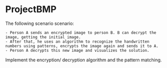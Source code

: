 # ProjectBMP
The following scenario scenario: 

	- Person A sends an encrypted image to person B. B can decrypt the image, getting the initial image. 
	- After that, he uses an algorithm to recognize the handwritten numbers using patterns, encrypts the image again and sends it to A. 
	- Person A decrypts this new image and visualizes the solution. 

Implement the encryption/ decryption algorithm and the pattern matching.
